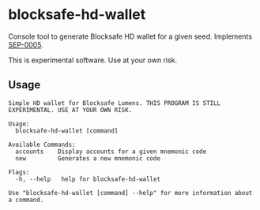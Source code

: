 # blocksafe-hd-wallet

Console tool to generate Blocksafe HD wallet for a given seed. Implements [SEP-0005](https://github.com/blocksafe/blocksafe-protocol/blob/master/ecosystem/sep-0005.md).

This is experimental software. Use at your own risk.

## Usage

```
Simple HD wallet for Blocksafe Lumens. THIS PROGRAM IS STILL EXPERIMENTAL. USE AT YOUR OWN RISK.

Usage:
  blocksafe-hd-wallet [command]

Available Commands:
  accounts    Display accounts for a given mnemonic code
  new         Generates a new mnemonic code

Flags:
  -h, --help   help for blocksafe-hd-wallet

Use "blocksafe-hd-wallet [command] --help" for more information about a command.
```
